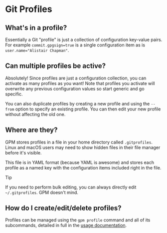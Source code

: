# Git Profiles

## What's in a profile?

Essentially a Git "profile" is just a collection of configuration key-value pairs. For example `commit.gpgsign=true` is a single configuration item as is `user.name="Alistair Chapman"`.

## Can multiple profiles be active?

Absolutely! Since profiles are just a configuration collection, you can activate as many profiles as you want! Note that profiles you activate will overwrite any previous configuration values so start generic and go specific.

You can also duplicate profiles by creating a new profile and using the `--from` option to specify an existing profile. You can then edit your new profile without affecting the old one.

## Where are they?

GPM stores profiles in a file in your home directory called `.gitprofiles`. Linux and macOS users may need to show hidden files in their file manager before it's visible.

This file is in YAML format (because YAML is awesome) and stores each profile as a named key with the configuration items included right in the file.

> [!TIP]
> If you need to perform bulk editing, you can always directly edit `~/.gitprofiles`. GPM doesn't mind.

## How do I create/edit/delete profiles?

Profiles can be managed using the `gpm profile` command and all of its subcommands, detailed in full in the [usage documentation](./usage.md).